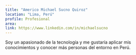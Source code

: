 ```yaml
---
title: "Americo Michael Sucno Quiroz"
location: "Lima, Perú"
profile: Profesional
area: 
link: https://www.linkedin.com/in/michaelsucno
---
```


Soy un apasionado de la tecnología y me gustaría aplicar mis conocimientos y conocer más personas del entorno en Perú.